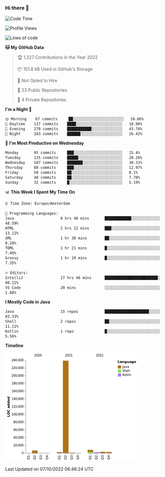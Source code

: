 ### Hi there 👋


<!--START_SECTION:waka-->
![Code Time](http://img.shields.io/badge/Code%20Time-2%2C514%20hrs%2015%20mins-blue)

![Profile Views](http://img.shields.io/badge/Profile%20Views-7-blue)

![Lines of code](https://img.shields.io/badge/From%20Hello%20World%20I%27ve%20Written-265%20Thousand%20lines%20of%20code-blue)

**🐱 My GitHub Data** 

> 🏆 1,327 Contributions in the Year 2022
 > 
> 📦 151.8 kB Used in GitHub's Storage 
 > 
> 🚫 Not Opted to Hire
 > 
> 📜 23 Public Repositories 
 > 
> 🔑 4 Private Repositories  
 > 
**I'm a Night 🦉** 

```text
🌞 Morning    67 commits     ██░░░░░░░░░░░░░░░░░░░░░░░   10.86% 
🌆 Daytime    117 commits    ████░░░░░░░░░░░░░░░░░░░░░   18.96% 
🌃 Evening    270 commits    ███████████░░░░░░░░░░░░░░   43.76% 
🌙 Night      163 commits    ██████░░░░░░░░░░░░░░░░░░░   26.42%

```
📅 **I'm Most Productive on Wednesday** 

```text
Monday       95 commits     ███░░░░░░░░░░░░░░░░░░░░░░   15.4% 
Tuesday      125 commits    █████░░░░░░░░░░░░░░░░░░░░   20.26% 
Wednesday    187 commits    ███████░░░░░░░░░░░░░░░░░░   30.31% 
Thursday     80 commits     ███░░░░░░░░░░░░░░░░░░░░░░   12.97% 
Friday       50 commits     ██░░░░░░░░░░░░░░░░░░░░░░░   8.1% 
Saturday     48 commits     ██░░░░░░░░░░░░░░░░░░░░░░░   7.78% 
Sunday       32 commits     █░░░░░░░░░░░░░░░░░░░░░░░░   5.19%

```


📊 **This Week I Spent My Time On** 

```text
⌚︎ Time Zone: Europe/Amsterdam

💬 Programming Languages: 
Java                     8 hrs 48 mins       ████████████░░░░░░░░░░░░░   48.59% 
HTML                     2 hrs 22 mins       ███░░░░░░░░░░░░░░░░░░░░░░   13.12% 
XML                      1 hr 30 mins        ██░░░░░░░░░░░░░░░░░░░░░░░   8.28% 
TOML                     1 hr 21 mins        █░░░░░░░░░░░░░░░░░░░░░░░░   7.46% 
Groovy                   1 hr 19 mins        █░░░░░░░░░░░░░░░░░░░░░░░░   7.35%

🔥 Editors: 
IntelliJ                 17 hrs 46 mins      ████████████████████████░   98.12% 
VS Code                  20 mins             ░░░░░░░░░░░░░░░░░░░░░░░░░   1.88%

```

**I Mostly Code in Java** 

```text
Java                     15 repos            ████████████████████░░░░░   83.33% 
Shell                    2 repos             ██░░░░░░░░░░░░░░░░░░░░░░░   11.11% 
Kotlin                   1 repo              █░░░░░░░░░░░░░░░░░░░░░░░░   5.56%

```


**Timeline**

![Chart not found](https://raw.githubusercontent.com/powercasgamer/powercasgamer/master/charts/bar_graph.png) 


 Last Updated on 07/10/2022 06:46:24 UTC
<!--END_SECTION:waka-->
